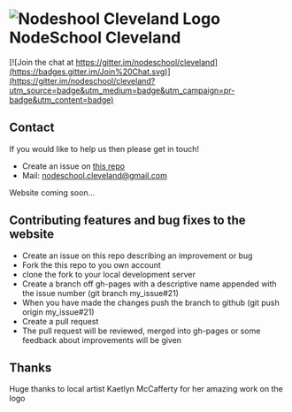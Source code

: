 ![Nodeshool Cleveland Logo](https://cdn.rawgit.com/nodeschool/cleveland/gh-pages/img/CLELOGO.svg)
NodeSchool Cleveland
===================

[![Join the chat at https://gitter.im/nodeschool/cleveland](https://badges.gitter.im/Join%20Chat.svg)](https://gitter.im/nodeschool/cleveland?utm_source=badge&utm_medium=badge&utm_campaign=pr-badge&utm_content=badge)

## Contact

If you would like to help us then please get in touch!

- Create an issue on [this repo](https://github.com/nodeschool/cleveland/issues)
- Mail: nodeschool.cleveland@gmail.com

Website coming soon...

## Contributing features and bug fixes to the website

- Create an issue on this repo describing an improvement or bug
- Fork the this repo to you own account
- clone the fork to your local development server
- Create a branch off gh-pages with a descriptive name appended with the issue number (git branch my_issue#21)
- When you have made the changes push the branch to github (git push origin my_issue#21)
- Create a pull request
- The pull request will be reviewed, merged into gh-pages or some feedback about improvements will be given

## Thanks
Huge thanks to local artist Kaetlyn McCafferty for her amazing work on the logo

